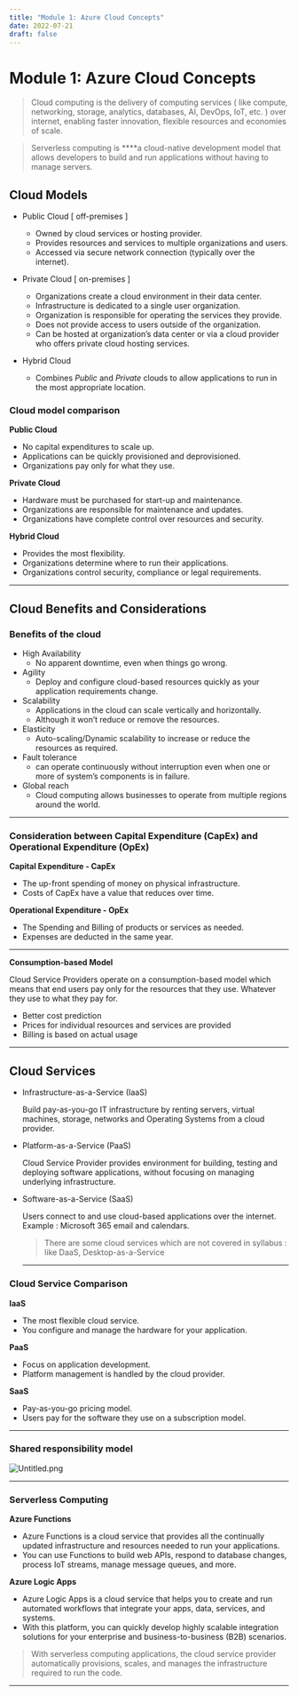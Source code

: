 ```yaml
---
title: "Module 1: Azure Cloud Concepts"
date: 2022-07-21
draft: false
---
```


# Module 1: Azure Cloud Concepts

> Cloud computing is the delivery of computing services ( like compute, networking, storage, analytics, databases, AI, DevOps, IoT, etc. ) over internet, enabling faster innovation, flexible resources and economies of scale.
> 

> Serverless computing is ****a cloud-native development model that allows developers to build and run applications without having to manage servers.
> 

## Cloud Models

- Public Cloud [ off-premises ]
    - Owned by cloud services or hosting provider.
    - Provides resources and services to multiple organizations and users.
    - Accessed via secure network connection (typically over the internet).
    
- Private Cloud [ on-premises ]
    - Organizations create a cloud environment in their data center.
    - Infrastructure is dedicated to a single user organization.
    - Organization is responsible for operating the services they provide.
    - Does not provide access to users outside of the organization.
    - Can be hosted at organization’s data center or via a cloud provider who offers private cloud hosting services.
    
- Hybrid Cloud
    - Combines *Public* and *Private* clouds to allow applications to run in the most appropriate location.

### **Cloud model comparison**

**Public Cloud**

- No capital expenditures to scale up.
- Applications can be quickly provisioned and deprovisioned.
- Organizations pay only for what they use.

**Private Cloud**

- Hardware must be purchased for start-up and maintenance.
- Organizations are responsible for maintenance and updates.
- Organizations have complete control over resources and security.

**Hybrid Cloud**

- Provides the most flexibility.
- Organizations determine where to run their applications.
- Organizations control security, compliance or legal requirements.

---

## Cloud Benefits and Considerations

### **Benefits of the cloud**

- High Availability
    - No apparent downtime, even when things go wrong.
- Agility
    - Deploy and configure cloud-based resources quickly as your application requirements change.
- Scalability
    - Applications in the cloud can scale vertically and horizontally.
    - Although it won’t reduce or remove the resources.
- Elasticity
    - Auto-scaling/Dynamic scalability to increase or reduce the resources as required.
- Fault tolerance
    - can operate continuously without interruption even when one or more of system’s components is in failure.
- Global reach
    - Cloud computing allows businesses to operate from multiple regions around the world.

---

### Consideration between Capital Expenditure (CapEx) and Operational Expenditure (OpEx)

**Capital Expenditure - CapEx**

- The up-front spending of money on physical infrastructure.
- Costs of CapEx have a value that reduces over time.

**Operational Expenditure - OpEx**

- The Spending and Billing of products or services as needed.
- Expenses are deducted in the same year.

---

**Consumption-based Model**

Cloud Service Providers operate on a consumption-based model which means that end users pay only for the resources that they use. Whatever they use to what they pay for.

- Better cost prediction
- Prices for individual resources and services are provided
- Billing is based on actual usage

---

## Cloud Services

- Infrastructure-as-a-Service (IaaS)
    
    Build pay-as-you-go IT infrastructure by renting servers, virtual machines, storage, networks and Operating Systems from a cloud provider.
    
- Platform-as-a-Service (PaaS)
    
    Cloud Service Provider provides environment for building, testing and deploying software applications, without focusing on managing underlying infrastructure.
    
- Software-as-a-Service (SaaS)
    
    Users connect to and use cloud-based applications over the internet. Example : Microsoft 365 email and calendars.
    
    > There are some cloud services which are not covered in syllabus : like DaaS, Desktop-as-a-Service
    > 
    
    ---
    

### Cloud Service Comparison

**IaaS**

- The most flexible cloud service.
- You configure and manage the hardware for your application.

**PaaS**

- Focus on application development.
- Platform management is handled by the cloud provider.

**SaaS**

- Pay-as-you-go pricing model.
- Users pay for the software they use on a subscription model.

---

### Shared responsibility model

![Untitled.png](Module%201%20Azure%20Cloud%20Concepts%2084a35d6c6f8a4221af73b48db6b862c5/Untitled.png)

---

### Serverless Computing

**Azure Functions**

- Azure Functions is a cloud service that provides all the continually updated infrastructure and resources needed to run your applications.
- You can use Functions to build web APIs, respond to database changes, process IoT streams, manage message queues, and more.

**Azure Logic Apps**

- Azure Logic Apps is a cloud service that helps you to create and run automated workflows that integrate your apps, data, services, and systems.
- With this platform, you can quickly develop highly scalable integration solutions for your enterprise and business-to-business (B2B) scenarios.

> With serverless computing applications, the cloud service provider automatically provisions, scales, and manages the infrastructure required to run the code.
> 

---
